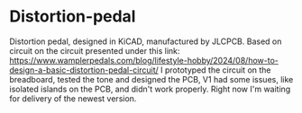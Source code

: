 # Distortion-pedal
Distortion pedal, designed in KiCAD, manufactured by JLCPCB.
Based on circuit on the circuit presented under this link: https://www.wamplerpedals.com/blog/lifestyle-hobby/2024/08/how-to-design-a-basic-distortion-pedal-circuit/
I prototyped the circuit on the breadboard, tested the tone and designed the PCB, V1 had some issues, like isolated islands on the PCB, and didn't work properly. Right now I'm waiting for delivery of the newest version.

